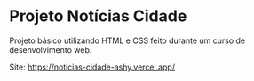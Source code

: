 # Projeto Notícias Cidade

Projeto básico utilizando HTML e CSS feito durante um curso de desenvolvimento web.

Site: https://noticias-cidade-ashy.vercel.app/
